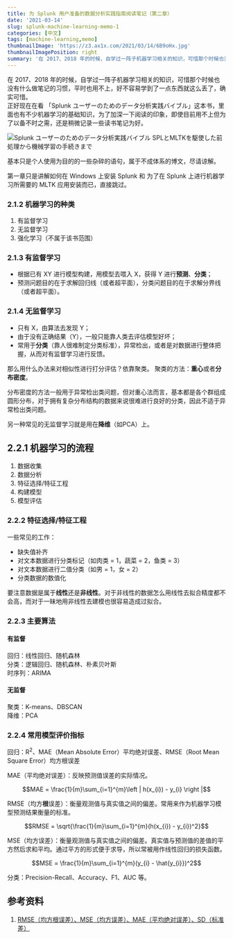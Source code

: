 ```yaml
---
title: 为 Splunk 用户准备的数据分析实践指南阅读笔记（第二章）
date: '2021-03-14'
slug: splunk-machine-learning-memo-1
categories: [中文]
tags: [machine-learning,memo]
thumbnailImage: 'https://z3.ax1x.com/2021/03/14/6B9oHx.jpg'
thumbnailImagePosition: right
summary: '在 2017、2018 年的时候，自学过一阵子机器学习相关的知识，可惜那个时候也没有什么做笔记的习惯，平时也用不上，好不容易学到了一点东西就这么丢了，确实可惜。趁着看新书学习之际重新记下笔记。'
---
```


在 2017、2018 年的时候，自学过一阵子机器学习相关的知识，可惜那个时候也没有什么做笔记的习惯，平时也用不上，好不容易学到了一点东西就这么丢了，确实可惜。  
正好现在在看 「Splunk ユーザーのためのデータ分析実践バイブル」这本书，里面也有不少机器学习的基础知识，为了加深一下阅读的印象，即使目前用不上但为了以备不时之需，还是稍微记录一些读书笔记为好。  

![Splunk ユーザーのためのデータ分析実践バイブル SPLとMLTKを駆使した前処理から機械学習の手続きまで](https://z3.ax1x.com/2021/03/14/6B9oHx.jpg)

基本只是个人使用为目的的一些杂碎的语句，属于不成体系的博文，尽请谅解。

第一章只是讲解如何在 Windows 上安装 Splunk 和 为了在 Splunk 上进行机器学习所需要的 MLTK 应用安装而已，直接跳过。

### 2.1.2 机器学习的种类

1. 有监督学习
2. 无监督学习
3. 强化学习（不属于该书范围）

### 2.1.3 有监督学习

- 根据已有 XY 进行模型构建，用模型去喂入 X，获得 Y 进行**预测**、**分类**；
- 预测问题目的在于求解回归线（或者超平面），分类问题目的在于求解分界线（或者超平面）。

### 2.1.4 无监督学习

- 只有 X，由算法去发现 Y；
- 由于没有正确结果（Y），一般只能靠人类去评估模型好坏；
- 常用于**分类**（靠人很难制定分类标准），异常检出，或者是对数据进行整体把握，从而对有监督学习进行反馈。

那么用什么办法来对相似性进行打分评估？依靠聚类。
聚类的方法：**重心**或者**分布密度**。

分布密度的方法一般用于异常检出类问题，但对重心法而言，基本都是各个群组成圆形分布，对于拥有复杂分布结构的数据来说很难进行良好的分类，因此不适于异常检出类问题。

另一种常见的无监督学习就是用在**降维**（如PCA）上。

## 2.2.1 机器学习的流程

1. 数据收集
2. 数据分析
3. 特征选择/特征工程
4. 构建模型
5. 模型评估

### 2.2.2 特征选择/特征工程

一些常见的工作：

- 缺失值补齐
- 对文本数据进行分类标记（如肉类 = 1，蔬菜 = 2，鱼类 = 3）
- 对文本数据进行二值分类（如男 = 1，女 = 2）
- 分类数据的数值化

要注意数据是属于**线性**还是**非线性**。对于非线性的数据怎么用线性去拟合精度都不会高，而对于一昧地用非线性去建模也很容易造成过拟合。

### 2.2.3 主要算法

#### 有监督

回归：线性回归、随机森林  
分类：逻辑回归、随机森林、朴素贝叶斯  
时序列：ARIMA  

#### 无监督

聚类：K-means、DBSCAN  
降维：PCA

### 2.2.4 常用模型评价指标

回归：R<sup>2</sup>、MAE（Mean Absolute Error）平均绝对误差、RMSE（Root Mean Square Error）均方根误差  

MAE（平均绝对误差）：反映预测值误差的实际情况。

$$MAE = \frac{1}{m}\sum_{i=1}^{m}\left | h(x_{i}) - y_{i} \right |$$

RMSE（均方**根**误差）：衡量观测值与真实值之间的偏差。常用来作为机器学习模型预测结果衡量的标准。

$$RMSE = \sqrt{\frac{1}{m}\sum_{i=1}^{m}(h(x_{i}) - y_{i})^2}$$

MSE（均方误差）：衡量观测值与真实值之间的偏差。真实值与预测值的差值的平方然后求和平均。通过平方的形式便于求导，所以常被用作线性回归的损失函数。

$$MSE = \frac{1}{m}\sum_{i=1}^{m}(y_{i} - \hat{y_{i}})^2$$

分类：Precision-Recall、Accuracy、F1、AUC 等。

## 参考资料

1. [RMSE（均方根误差）、MSE（均方误差）、MAE（平均绝对误差）、SD（标准差）](https://blog.csdn.net/FrankieHello/article/details/82024526)

